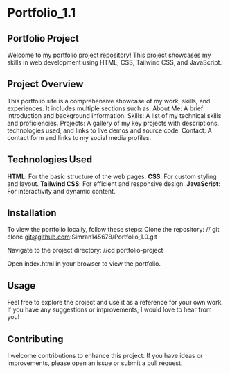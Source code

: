 # Portfolio_1.1

## Portfolio Project
Welcome to my portfolio project repository! This project showcases my skills in web development using HTML, CSS, Tailwind CSS, and JavaScript.

## Project Overview
This portfolio site is a comprehensive showcase of my work, skills, and experiences. It includes multiple sections such as:
    About Me: A brief introduction and background information.
    Skills: A list of my technical skills and proficiencies.
    Projects: A gallery of my key projects with descriptions, technologies used, and links to live demos and source                  code.
    Contact: A contact form and links to my social media profiles.

## Technologies Used
**HTML**: For the basic structure of the web pages.
**CSS**: For custom styling and layout.
**Tailwind CSS**: For efficient and responsive design.
**JavaScript**: For interactivity and dynamic content.


## Installation
To view the portfolio locally, follow these steps:
Clone the repository:
// git clone git@github.com:Simran145678/Portfolio_1.0.git

Navigate to the project directory:
//cd portfolio-project

Open index.html in your browser to view the portfolio.

## Usage
Feel free to explore the project and use it as a reference for your own work. If you have any suggestions or improvements, I would love to hear from you!

## Contributing
I welcome contributions to enhance this project. If you have ideas or improvements, please open an issue or submit a pull request.
